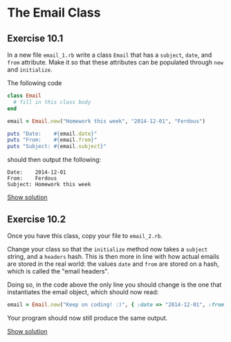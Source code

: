 # The Email Class

## Exercise 10.1

In a new file `email_1.rb` write a class `Email` that has a `subject`,
`date`, and `from` attribute. Make it so that these attributes can be populated
through `new` and `initialize`.

The following code

```ruby
class Email
  # fill in this class body
end

email = Email.new("Homework this week", "2014-12-01", "Ferdous")

puts "Date:    #{email.date}"
puts "From:    #{email.from}"
puts "Subject: #{email.subject}"
```

should then output the following:

```
Date:    2014-12-01
From:    Ferdous
Subject: Homework this week
```

<a href="https://wdi-sg.github.io/ruby-for-beginners/solutions/10-email-1.html" class="solution">Show solution</a>

## Exercise 10.2

Once you have this class, copy your file to `email_2.rb`.

Change your class so that the `initialize` method now takes a `subject` string,
and a `headers` hash. This is then more in line with how actual emails are
stored in the real world: the values `date` and `from` are stored on a hash,
which is called the "email headers".

Doing so, in the code above the only line you should change is the one that
instantiates the email object, which should now read:

```ruby
email = Email.new("Keep on coding! :)", { :date => "2014-12-01", :from => "Ferdous" })
```

Your program should now still produce the same output.

<a href="https://wdi-sg.github.io/ruby-for-beginners/solutions/10-email-2.html" class="solution">Show solution</a>
